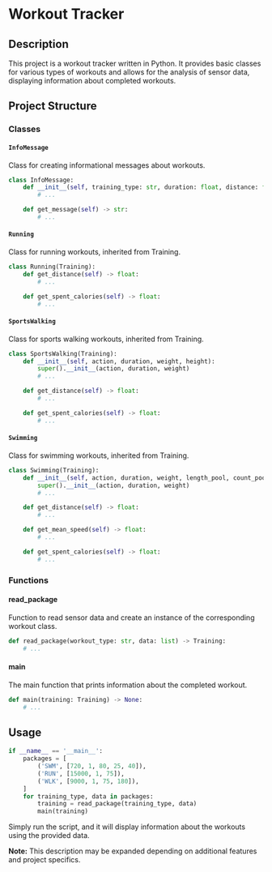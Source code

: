 # Workout Tracker

## Description
This project is a workout tracker written in Python. It provides basic classes for various types of workouts and allows for the analysis of sensor data, displaying information about completed workouts.

## Project Structure

### Classes

#### `InfoMessage`
Class for creating informational messages about workouts.

```python
class InfoMessage:
    def __init__(self, training_type: str, duration: float, distance: float, speed: float, calories: float) -> None:
        # ...

    def get_message(self) -> str:
        # ...
```
#### `Running`
Class for running workouts, inherited from Training.

```python
class Running(Training):
    def get_distance(self) -> float:
        # ...

    def get_spent_calories(self) -> float:
        # ...

```

#### `SportsWalking`
Class for sports walking workouts, inherited from Training.

```python
class SportsWalking(Training):
    def __init__(self, action, duration, weight, height):
        super().__init__(action, duration, weight)
        # ...

    def get_distance(self) -> float:
        # ...

    def get_spent_calories(self) -> float:
        # ...
```

#### `Swimming`
Class for swimming workouts, inherited from Training.

```python
class Swimming(Training):
    def __init__(self, action, duration, weight, length_pool, count_pool):
        super().__init__(action, duration, weight)
        # ...

    def get_distance(self) -> float:
        # ...

    def get_mean_speed(self) -> float:
        # ...

    def get_spent_calories(self) -> float:
        # ...

```

### Functions

#### read_package
Function to read sensor data and create an instance of the corresponding workout class.

```python
def read_package(workout_type: str, data: list) -> Training:
    # ...
```

#### main
The main function that prints information about the completed workout.

```python
def main(training: Training) -> None:
    # ...
```

## Usage

```python
if __name__ == '__main__':
    packages = [
        ('SWM', [720, 1, 80, 25, 40]),
        ('RUN', [15000, 1, 75]),
        ('WLK', [9000, 1, 75, 180]),
    ]
    for training_type, data in packages:
        training = read_package(training_type, data)
        main(training)
```

Simply run the script, and it will display information about the workouts using the provided data.

**Note:** This description may be expanded depending on additional features and project specifics.
